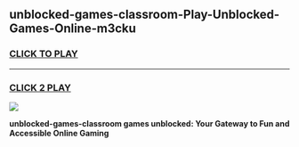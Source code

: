 
## unblocked-games-classroom-Play-Unblocked-Games-Online-m3cku
<h3>
<a href="https://premium76.site?title=unblocked-games-classroom&ref=25A">CLICK TO PLAY</a></h3>
<hr>

<h3>
<a href="https://premium76.site?title=unblocked-games-classroom&ref=25A">CLICK 2 PLAY</a>
  
</h3>

<a href="https://premium76.site?title=unblocked-games-classroom&ref=25A"><img src="https://clearcache.store/games.png"></a>


**unblocked-games-classroom games unblocked: Your Gateway to Fun and Accessible Online Gaming**
